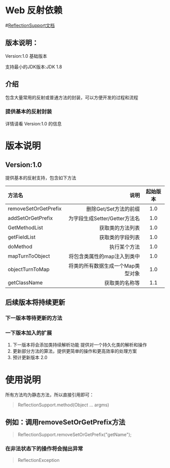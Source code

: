 # Web 反射依赖

#[ReflectionSupport文档](https://apidoc.gitee.com/MXuDong/ReflectionSupport)

## 版本说明：
Version:1.0 基础版本


支持最小的JDK版本:JDK 1.8

## 介绍
包含大量常用的反射或普通方法的封装，可以方便开发的过程和流程

### 提供基本的反射封装
详情请看 Version:1.0 的信息

# 版本说明
## Version:1.0
提供基本的反射支持，包含如下方法    

|方法名|说明|起始版本|
|:-|-:|:-:|
| removeSetOrGetPrefix | 删除Get/Set方法的前缀 | 1.0 |
| addSetOrGetPrefix | 为字段生成Setter/Getter方法名 | 1.0 |
| GetMethodList | 获取类的方法列表 | 1.0 |
| getFieldList | 获取类的字段列表 | 1.0 |
| doMethod | 执行某个方法 | 1.0 |
| mapTurnToObject | 将包含类属性的map注入到类中 | 1.0 |
| objectTurnToMap | 将类的所有数据生成一个Map类型对象 | 1.0 |
| getClassName | 获取类的名称等 |  1.1 |

## 后续版本将持续更新

### 下一版本等待更新的方法

### 一下版本加入的扩展
1. 下一版本将会添加类持续解析功能
    提供对一个持久化类的解析和操作
2. 更新部分方法的算法，提供更简单的操作和更高效率的处理方案
3. 预计更新版本 2.0

# 使用说明
所有方法均为静态方法，所以直接引用即可：
> ReflectionSupport.method(Object ... argms)
## 例如：调用removeSetOrGetPrefix方法
> ReflectionSupport.removeSetOrGetPrefix("getName");

### 在非法状态下的操作将会抛出异常
> ReflectionException